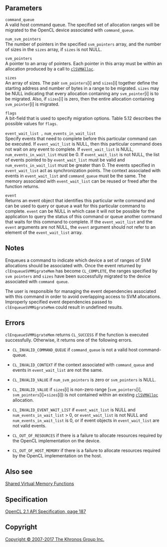 Parameters
----------

`command_queue`  
A valid host command queue. The specified set of allocation ranges will
be migrated to the OpenCL device associated with `command_queue`.

`num_svm_pointers`  
The number of pointers in the specified `svm_pointers` array, and the
number of sizes in the `sizes` array, if `sizes` is not NULL.

`svm_pointers`  
A pointer to an array of pointers. Each pointer in this array must be
within an allocation produced by a call to
[`clSVMAlloc`](clSVMAlloc.html).

`sizes`  
An array of sizes. The pair `svm_pointers`\[i\] and `sizes`\[i\]
together define the starting address and number of bytes in a range to
be migrated. `sizes` may be NULL indicating that every allocation
containing any `svm_pointer`\[i\] is to be migrated. Also, if
`sizes`\[i\] is zero, then the entire allocation containing
`svm_pointer`\[i\] is migrated.

`flags`  
A bit-field that is used to specify migration options. Table 5.12
describes the possible values for `flags`.

`event_wait_list ,` `num_events_in_wait_list`  
Specify events that need to complete before this particular command can
be executed. If `event_wait_list` is NULL, then this particular command
does not wait on any event to complete. If `event_wait_list` is NULL,
`num_events_in_wait_list` must be 0. If `event_wait_list` is not NULL,
the list of events pointed to by `event_wait_list` must be valid and
`num_events_in_wait_list` must be greater than 0. The events specified
in `event_wait_list` act as synchronization points. The context
associated with events in `event_wait_list` and `command_queue` must be
the same. The memory associated with `event_wait_list` can be reused or
freed after the function returns.

`event`  
Returns an event object that identifies this particular write command
and can be used to query or queue a wait for this particular command to
complete. `event` can be NULL in which case it will not be possible for
the application to query the status of this command or queue another
command that waits for this command to complete. If the
`event_wait_list` and the `event` arguments are not NULL, the `event`
argument should not refer to an element of the `event_wait_list` array.

Notes
-----

Enqueues a command to indicate which device a set of ranges of SVM
allocations should be associated with. Once the event returned by
`clEnqueueSVMMigrateMem` has become `CL_COMPLETE`, the ranges specified
by `svm pointers` and `sizes` have been successfully migrated to the
device associated with `command queue`.

The user is responsible for managing the event dependencies associated
with this command in order to avoid overlapping access to SVM
allocations. Improperly specified event dependencies passed to
`clEnqueueSVMMigrateMem` could result in undefined results.

Errors
------

`clEnqueueSVMMigrateMem` returns `CL_SUCCESS` if the function is
executed successfully. Otherwise, it returns one of the following
errors.

-   `CL_INVALID_COMMAND_QUEUE` if `command_queue` is not a valid host
    command-queue.

-   `CL_INVALID_CONTEXT` if the context associated with `command_queue`
    and events in `event_wait_list` are not the same.

-   `CL_INVALID_VALUE` if `num_svm_pointers` is zero or `svm_pointers`
    is NULL.

-   `CL_INVALID_VALUE` if `sizes`\[i\] is non-zero range
    \[`svm_pointers`\[i\], `svm_pointers`\[i\]+`sizes`\[i\]) is not
    contained within an existing [`clSVMAlloc`](clSVMAlloc.html)
    allocation.

-   `CL_INVALID_EVENT_WAIT_LIST` if `event_wait_list` is NULL and
    `num_events_in_wait_list` &gt; 0, or `event_wait_list` is not NULL
    and `num_events_in_wait_list` is 0, or if event objects in
    `event_wait_list` are not valid events.

-   `CL_OUT_OF_RESOURCES` if there is a failure to allocate resources
    required by the OpenCL implementation on the device.

-   `CL_OUT_OF_HOST_MEMORY` if there is a failure to allocate resources
    required by the OpenCL implementation on the host.

Also see
--------

[Shared Virtual Memory Functions](sharedVirtualMemory.html)

Specification
-------------

[OpenCL 2.1 API Specification, page
187](https://www.khronos.org/registry/cl/specs/opencl-2.1.pdf#page=187)

Copyright
---------

[Copyright © 2007-2017 The Khronos Group Inc.](copyright.html)
